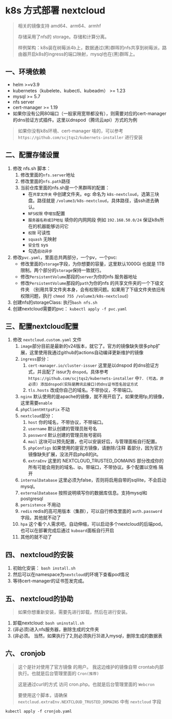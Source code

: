 # k8s 方式部署 nextcloud

> 相关的镜像支持 amd64、arm64、armhf
>
> 存储采用了nfs的 storage。存储和计算分离。
>
> 样例架构：k8s装在树莓派4b上，数据通过(黑)群晖的nfs共享到树莓派，路由器开启k8s的ingress的端口映射，mysql也在(黑)群晖上。
>

## 一、环境依赖

+ helm >=v3.9
+ kubernetes（kubelete、kubectl、kubeadm） >= 1.23
+ mysql >= 5.7
+ nfs server
+ cert-manager >= 1.19
+ 如果你没有公网80端口（一般家用宽带都没有），则需要对应的cert-manager的dns验证方式插件。这里以dnspod（腾讯云api）方式的为例

> 如果你没有k8s环境、cert-manager 啥的，可以参考 `https://github.com/scjtqs2/kubernets-installer` 进行安装
>

## 二、配置存储设置

1. 修改 nfs.sh 脚本：
    1. 修改里面的`nfs.server`地址
    2. 修改里面的`nfs.path`路径
    3. 当前仓库里面的nfs.sh是一个黑群晖的配置：
        + 在`共享文件夹` 中创建文件夹。eg: 命名为 `k8s-nextcloud`，选第三块盘。路径就是 `/volume3/k8s-nextcloud`，具体路径，请ssh进去确认。
        + `NFS权限` 中`增加`配置
        + `服务器名称或IP地址` 填你的内网网段 例如 `192.168.50.0/24` 保证k8s所在的机器能够访问它
        + `权限` 可读性
        + `squash` 无映射
        + `安全性` sys
        + 勾选`启动异步`
2. 修改`pvc.yaml`，里面总共两部分，一个pv，一个pvc:
    + 修改里面的`storage`字段，为你想要的容量，这里默认1000Gi 也就是 1TB限制。两个部分的`storage`保持一致就行。
    + 修改`PersistentVolume`那段的`server`为你的nfs 服务器地址
    + 修改`PersistentVolume`那段的`path`为你的nfs 的共享文件夹的一个下级文件夹
      （别用共享文件夹本身，会有权限问题。如果用了下级文件夹依旧有权限问题，执行 `chmod 755 /volume3/k8s-nextcloud`）
3. 创建nfs的storageClass: 执行`bash nfs.sh`
4. 创建nextcloud需要的pvc： `kubectl apply -f pvc.yaml`

## 三、配置nextcloud配置
1. 修改 `nextcloud.custom.yaml` 文件
   1. `image`部分目前是最新的v24版本，就它了。官方的镜像缺失很多php扩展，这里使用我通过github的actions自动编译更新维护的镜像
   2. `ingress`部分：
      1. `cert-manager.io/cluster-issuer` 这里是以dnspod 的dns验证方式，并且配了 issur为 `dnspod`。具体参考 `https://github.com/scjtqs2/kubernets-installer` 中`7. (可选，非必须) 添加dnspod(实际是腾讯云接口)的dns证书签名验证方式`
      2. `tls.hosts` 改成你自己的域名。不带协议，不带端口。
   3. `nginx` 默认使用的是apache的镜像，就不用开启了。如果使用fp,的镜像，这里需要`enable`
   4. `phpClientHttpsFix` 不动
   5. `nextcloud`部分：
      1. `host` 你的域名，不带协议，不带端口。
      2. `username` 默认创建的管理员账号名
      3. `password` 默认创建的管理员账号密码
      4. `mail` 这块可以预先配置，也可以安装好后，与管理面板自行配置。
      5. `phpConfigs` 如果使用的是官方镜像，请删除/注释 着部分，因为官方镜像缺失扩展，没法开启php8的jit。
      6. `extraEnv` 这里的 NEXTCLOUD_TRUSTED_DOMAINS 部分改成你的所有可能会用到的域名、ip。带端口，不带协议。多个配置以空格 隔开
   6. `internalDatabase` 这里必须为false，否则将启用自带的sqllite，不会启动mysql。
   7. `externalDatabase` 按照说明填写你的数据库信息。支持mysql和postgresql
   8. `persistence` 不用动
   9. `redis` redis的高可用版本（集群），可以自行修改里面的 `auth.password` 字段。其他就不动了
   10. `hpa` 这个看个人需求吧。自动伸缩，可以启动多个nextcloud的后端pod。也可以在部署完成后通过 `kuboard`面板自行开启
   11. 其他的就不动了
## 四、 nextcloud的安装
1. 初始化安装： `bash install.sh`
2. 然后可以在namespace为`nextcloud`的环境下查看pod情况
3. 等待cert-manager的证书签发完成。

## 五、 nextcloud的协助
> 如果你想重新安装，需要先进行卸载，然后在进行安装。
> 
1. 卸载nextcloud: `bash uninstall.sh`
2. (非必须)进入nfs服务器，删除生成的文件夹
3. (非必须。 当然，如果执行了2,则必须执行3)进入mysql，删除生成的数据表

## 六、 cronjob
> 这个是针对使用了官方镜像 的用户。 我这边维护的镜像自带 crontab内部执行。也就是后台管理里面的 `Cron(推荐)`
> 
> 这是通过curl的方式 访问 cron.php。也就是后台管理里面的 `Webcron`
> 
> 要使用这个脚本，请确保 `nextcloud.extraEnv.NEXTCLOUD_TRUSTED_DOMAINS` 中有 `nextcloud` 字段
```shell
kubectl apply -f cronjob.yaml
```